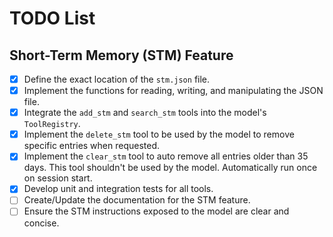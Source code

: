 # TODO List

## Short-Term Memory (STM) Feature

- [x] Define the exact location of the `stm.json` file.
- [x] Implement the functions for reading, writing, and manipulating the JSON file.
- [x] Integrate the `add_stm` and `search_stm` tools into the model's `ToolRegistry`.
- [x] Implement the `delete_stm` tool to be used by the model to remove specific entries when requested.
- [x] Implement the `clear_stm` tool to auto remove all entries older than 35 days. This tool shouldn't be used by the model. Automatically run once on session start.
- [x] Develop unit and integration tests for all tools.
- [ ] Create/Update the documentation for the STM feature.
- [ ] Ensure the STM instructions exposed to the model are clear and concise.
